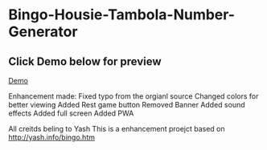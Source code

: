 # Bingo-Housie-Tambola-Number-Generator

## Click Demo below for preview

[Demo](https://iam-rocketman.github.io/Bingo-Housie-Tambola-Number-Generator/)



Enhancement made:
Fixed typo from the orgianl source
Changed colors for better viewing
Added Rest game button
Removed Banner
Added sound effects
Added full screen
Added PWA


All creitds beling to Yash
This is a enhancement proejct based on http://yash.info/bingo.htm